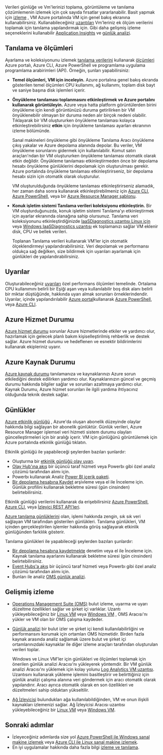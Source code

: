 Verileri günlüğe ve Vm'lerinizi toplama, görüntüleme ve tanılama çözümlemenin izlemek için çok sayıda fırsatlar yararlanabilir. Basit yapmak için [izleme](../articles/monitoring-and-diagnostics/monitoring-overview-azure-monitor.md) , VM Azure portalında VM için genel bakış ekranına kullanabilirsiniz. Kullanabileceğiniz [uzantıları](../articles/virtual-machines/windows/extensions-features.md) Vm'leriniz ek ölçüm verilerini toplamak için tanılama yapılandırmak için. Gibi daha gelişmiş izleme seçeneklerini kullanabilir [Application Insights](../articles/application-insights/app-insights-overview.md) ve [günlük analizi](../articles/log-analytics/log-analytics-overview.md).

## <a name="diagnostics-and-metrics"></a>Tanılama ve ölçümleri 

Ayarlama ve koleksiyonunu izlemek [tanılama verilerini](https://docs.microsoft.com/cli/azure/vm/diagnostics) kullanarak [ölçümleri](../articles/monitoring-and-diagnostics/monitoring-overview-metrics.md) Azure portalı, Azure CLI, Azure PowerShell ve programlama uygulama programlama arabirimleri (API). Örneğin, şunları yapabilirsiniz:

- **Temel ölçümleri, VM için inceleyin.** Azure portalına genel bakış ekranda gösterilen temel ölçümleri CPU kullanımı, ağ kullanımı, toplam disk bayt ve saniye başına disk işlemleri içerir.

- **Önyükleme tanılaması toplanmasını etkinleştirmek ve Azure portalını kullanarak görüntüleyin.** Azure veya hatta platform görüntülerden birini önyükleme için kendi görüntünüzü duruma getirilirken bir VM önyüklenebilir olmayan bir duruma neden alır birçok nedeni olabilir. Tıklayarak bir VM oluştururken önyükleme tanılaması kolayca etkinleştirebilirsiniz **etkin** için önyükleme tanılaması ayarları ekranının izleme bölümünde.

    Sanal makineleri önyükleme gibi önyükleme Tanılama Aracı önyükleme çıkış yakalar ve Azure depolama alanında depolar. Bu veriler, VM önyükleme sorunlarını gidermek için kullanılabilir. Komut satırı araçları'ndan bir VM oluştururken önyükleme tanılaması otomatik olarak etkin değildir. Önyükleme tanılaması etkinleştirmeden önce bir depolama hesabı önyükleme günlüklerini depolamak için oluşturulması gerekir. Azure portalında önyükleme tanılaması etkinleştirirseniz, bir depolama hesabı sizin için otomatik olarak oluşturulur.

    VM oluşturulduğunda önyükleme tanılaması etkinleştirirseniz alamadık, her zaman daha sonra kullanarak etkinleştirebilmeniz için [Azure CLI](https://docs.microsoft.com/cli/azure/vm/boot-diagnostics), [Azure PowerShell](https://docs.microsoft.com/powershell/module/azurerm.compute/set-azurermvmbootdiagnostics), veya bir [Azure Resource Manager şablonu](../articles/virtual-machines/windows/extensions-diagnostics-template.md).

- **Konuk işletim sistemi Tanılama verileri koleksiyonu etkinleştirin.** Bir VM oluşturduğunuzda, konuk işletim sistemi Tanılama'yı etkinleştirmek için ayarlar ekranında olanağına sahip olursunuz. Tanılama veri koleksiyonunu etkinleştirdiğinizde [IaaSDiagnostics uzantısı Linux için](../articles/virtual-machines/linux/diagnostic-extension.md) veya [Windows IaaSDiagnostics uzantısı](../articles/virtual-machines/windows/ps-extensions-diagnostics.md) ek toplamanızı sağlar VM eklenir disk, CPU ve bellek verileri.

    Toplanan Tanılama verileri kullanarak VM'ler için otomatik ölçeklendirmeyi yapılandırabilirsiniz. Veri depolamak ve performansı oldukça sağ değilken, size bildirmek için uyarıları ayarlamak için günlükleri de yapılandırabilirsiniz.

## <a name="alerts"></a>Uyarılar

Oluşturabileceğiniz [uyarıları](../articles/monitoring-and-diagnostics/monitoring-overview-alerts.md) özel performans ölçümleri temelinde. Ortalama CPU kullanımını belirli bir Eşiği aşan veya kullanılabilir boş disk alanı belirli bir miktar düştüğünde, hakkında uyarı almak sorunları örneklerindendir. Uyarılar, içinde yapılandırılabilir [Azure portal](../articles/monitoring-and-diagnostics/insights-alerts-portal.md)kullanarak [Azure PowerShell](../articles/monitoring-and-diagnostics/insights-alerts-powershell.md), veya [Azure CLI](../articles/monitoring-and-diagnostics/insights-alerts-command-line-interface.md).

## <a name="azure-service-health"></a>Azure Hizmet Durumu

[Azure hizmet durumu](../articles/service-health/service-health-overview.md) sorunlar Azure hizmetlerinde etkiler ve yardımcı olur, hazırlamak için gelecek planlı bakım kişiselleştirilmiş rehberlik ve destek sağlar. Azure hizmet durumu ve hedeflenen ve esnektir bildirimlerini kullanarak ekipleriniz uyarır.

## <a name="azure-resource-health"></a>Azure Kaynak Durumu

[Azure kaynak durumu](../articles/service-health/resource-health-overview.md) tanılamanıza ve kaynaklarınızı Azure sorun etkilediğini destek edilirken yardımcı olur. Kaynaklarınızın güncel ve geçmiş durumu hakkında bilgiler sağlar ve sorunları azaltmaya yardımcı olur. Kaynak Durumu, Azure hizmet sorunları ile ilgili yardıma ihtiyacınız olduğunda teknik destek sağlar.

## <a name="logs"></a>Günlükler

[Azure etkinlik günlüğü](../articles/monitoring-and-diagnostics/monitoring-overview-activity-logs.md) , Azure'da oluşan abonelik düzeyinde olaylar hakkında bilgi sağlayan bir abonelik günlüktür. Günlük verileri, Azure Resource Manager işlemsel veri hizmeti sistem durumu olayları güncelleştirmeleri için bir aralığı içerir. VM için günlüğünü görüntülemek için Azure portalında etkinlik günlüğü tıklatın.

Etkinlik günlüğü ile yapabileceği şeylerden bazıları şunlardır:

- Oluşturma bir [etkinlik günlüğü olay uyarı](../articles/monitoring-and-diagnostics/monitoring-overview-activity-logs.md).
- [Olay Hub'ına akış](../articles/monitoring-and-diagnostics/monitoring-stream-activity-logs-event-hubs.md) bir üçüncü taraf hizmeti veya Powerbı gibi özel analiz çözümü tarafından alımı için.
- Powerbı kullanarak Analiz [Power BI içerik paketi](https://powerbi.microsoft.com/documentation/powerbi-content-pack-azure-audit-logs/).
- [Bir depolama hesabına Kaydet](../articles/monitoring-and-diagnostics/monitoring-archive-activity-log.md) arşivleme veya el ile İnceleme için. Günlük profilini kullanarak bekletme süresi (gün cinsinden) belirtebilirsiniz.

Etkinlik günlüğü verilerini kullanarak da erişebilirsiniz [Azure PowerShell](https://docs.microsoft.com/powershell/module/azurerm.insights/), [Azure CLI](https://docs.microsoft.com/cli/azure/monitor), veya [İzleyici REST API'leri](https://docs.microsoft.com/rest/api/monitor/).

[Azure tanılama günlüklerini](../articles/monitoring-and-diagnostics/monitoring-overview-of-diagnostic-logs.md) olan, işlemi hakkında zengin, sık sık veri sağlayan VM tarafından gösterilen günlükleri. Tanılama günlükleri, VM içinden gerçekleştirilen işlemler hakkında görüş sağlayarak etkinlik günlüğünden farklılık gösterir.

Tanılama günlükleri ile yapabileceği şeylerden bazıları şunlardır:

- [Bir depolama hesabına kaydetmekte](../articles/monitoring-and-diagnostics/monitoring-archive-diagnostic-logs.md) denetim veya el ile İnceleme için. Kaynak tanılama ayarlarını kullanarak bekletme süresi (gün cinsinden) belirtebilirsiniz.
- [Event Hubs'a akış](../articles/monitoring-and-diagnostics/monitoring-stream-diagnostic-logs-to-event-hubs.md) bir üçüncü taraf hizmeti veya Powerbı gibi özel analiz çözümü tarafından alımı için.
- Bunları ile analiz [OMS günlük analizi](../articles/log-analytics/log-analytics-azure-storage.md).

## <a name="advanced-monitoring"></a>Gelişmiş izleme

- [Operations Management Suite (OMS)](https://docs.microsoft.com/azure/operations-management-suite/) bulut izleme, uyarma ve uyarı düzeltme özellikleri sağlar ve şirket içi varlıklar. Uzantı yükleyebileceğiniz bir [Linux VM](../articles/virtual-machines/linux/extensions-oms.md) veya [Windows VM](../articles/virtual-machines/windows/extensions-oms.md) , OMS Aracısı'nı yükler ve VM olan bir OMS çalışma kaydeder.

- [Günlük analizi](../articles/log-analytics/log-analytics-overview.md) bir bulut izler ve şirket içi kendi kullanılabilirliğini ve performansını korumak için ortamları OMS hizmetidir. Birden fazla kaynak arasında analiz sağlamak üzere bulut ve şirket içi ortamlarınızdaki kaynaklar ile diğer izleme araçları tarafından oluşturulan verileri toplar.

    Windows ve Linux VM'ler için günlükleri ve ölçümleri toplamak için önerilen günlük analizi Aracısı'nı yükleyerek yöntemdir. Bir VM günlük analizi Aracısı'nı yüklemek için kolay yolunu [Log Analytics VM uzantısı](../articles/log-analytics/log-analytics-azure-vm-extension.md). Uzantısını kullanarak yükleme işlemini basitleştirir ve belirttiğiniz için günlük analizi çalışma alanına veri göndermek için aracı otomatik olarak yapılandırır. Aracı ayrıca otomatik olarak en son özellikleri ve düzeltmeleri sahip olduktan yükseltilir.

- [Ağ İzleyicisi](../articles/network-watcher/network-watcher-monitoring-overview.md) bulundukları ağa kullanılabildiğinden, VM ve onun ilişkili kaynakları izlemenizi sağlar. Ağ İzleyicisi Aracısı uzantısı yükleyebileceğiniz bir [Linux VM](../articles/virtual-machines/linux/extensions-nwa.md) veya [Windows VM](../articles/virtual-machines/windows/extensions-nwa.md).

## <a name="next-steps"></a>Sonraki adımlar
- İzleyeceğiniz adımlarda size yol [Azure PowerShell ile Windows sanal makine izlemek](../articles/virtual-machines/windows/tutorial-monitoring.md) veya [Azure CLI ile Linux sanal makine izlemek](../articles/virtual-machines/linux/tutorial-monitoring.md).
- En iyi uygulamalar hakkında daha fazla bilgi [izleme ve tanılama](https://docs.microsoft.com/azure/architecture/best-practices/monitoring).
